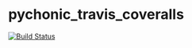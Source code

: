 # pychonic_travis_coveralls
[![Build Status](https://travis-ci.org/mannharleen/pythonic_travis_coveralls.svg?branch=master)](https://travis-ci.org/mannharleen/pythonic_travis_coveralls)
